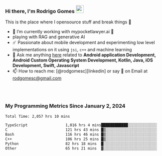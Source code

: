 
### Hi there, I'm Rodrigo Gomes <img src="https://media.giphy.com/media/hvRJCLFzcasrR4ia7z/giphy.gif" width="25px">
This is the place where I opensource stuff and break things 🤣
- 🔭 I’m currently working with mypocketlawyer.ai 💜
- playing with RAG and generative AI
- ☄️ Passionate about mobile development and experimenting low level implementations on it using `jsi`, `c++` and machine learning
- 💬 Ask me anything [here](https://github.com/rodgomesc/rodgomesc/issues) related to <b>Android application Development, Android Custom Operating System Development, Kotlin, Java, iOS Development, Swift, Javascript</b>
- 📫 How to reach me: [@rodgomesc][linkedin] or say 👋 on Email at [rodgomesc@gmail.com](mailto:rodgomesc@gmail.com)


<br/>

<!-- 
<picture>
  <img src="/github-metrics.svg" alt="Metrics">
</picture>
-->

</br>

### My Programming Metrics Since January 2, 2024 


<!--START_SECTION:waka-->

```txt
Total Time: 2,057 hrs 10 mins

TypeScript                 1,016 hrs 4 mins████████████░░░░░░░░░░░░░   47.87 %
C                          121 hrs 43 mins █▒░░░░░░░░░░░░░░░░░░░░░░░   05.74 %
Bash                       116 hrs 46 mins █▒░░░░░░░░░░░░░░░░░░░░░░░   05.50 %
C++                        106 hrs 25 mins █▒░░░░░░░░░░░░░░░░░░░░░░░   05.01 %
Python                     82 hrs 18 mins  █░░░░░░░░░░░░░░░░░░░░░░░░   03.88 %
Other                      65 hrs 21 mins  ▓░░░░░░░░░░░░░░░░░░░░░░░░   03.08 %
```

<!--END_SECTION:waka-->
